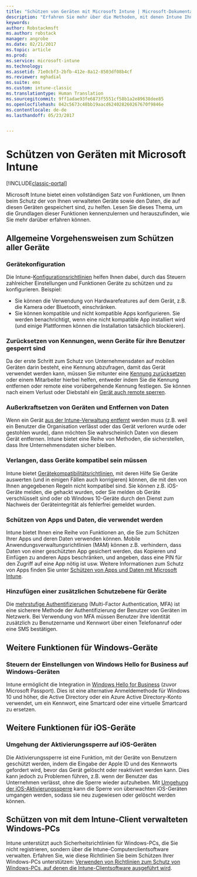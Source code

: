 ```yaml
---
title: "Schützen von Geräten mit Microsoft Intune | Microsoft-Dokumentation"
description: "Erfahren Sie mehr über die Methoden, mit denen Intune Ihnen helfen kann, Ihre Geräte vor nicht autorisiertem Zugriff und anderen Bedrohungen zu schützen."
keywords: 
author: Robstackmsft
ms.author: robstack
manager: angrobe
ms.date: 02/21/2017
ms.topic: article
ms.prod: 
ms.service: microsoft-intune
ms.technology: 
ms.assetid: 71e0cbf3-2bfb-412e-8a12-8503df08b4cf
ms.reviewer: mghadial
ms.suite: ems
ms.custom: intune-classic
ms.translationtype: Human Translation
ms.sourcegitcommit: 9ff1adae93fe6873f5551cf58b1a2e89638dee85
ms.openlocfilehash: 042c5673c48bb19aacd624028260267670f9846e
ms.contentlocale: de-de
ms.lasthandoff: 05/23/2017


---
```


# <a name="protect-devices-with-microsoft-intune"></a>Schützen von Geräten mit Microsoft Intune

[!INCLUDE[classic-portal](../includes/classic-portal.md)]

Microsoft Intune bietet einen vollständigen Satz von Funktionen, um Ihnen beim Schutz der von Ihnen verwalteten Geräte sowie den Daten, die auf diesen Geräten gespeichert sind, zu helfen. Lesen Sie dieses Thema, um die Grundlagen dieser Funktionen kennenzulernen und herauszufinden, wie Sie mehr darüber erfahren können.

## <a name="general-ways-to-protect-all-devices"></a>Allgemeine Vorgehensweisen zum Schützen aller Geräte

### <a name="device-configuration"></a>Gerätekonfiguration
Die Intune-[Konfigurationsrichtlinien](manage-settings-and-features-on-your-devices-with-microsoft-intune-policies.md) helfen Ihnen dabei, durch das Steuern zahlreicher Einstellungen und Funktionen Geräte zu schützen und zu konfigurieren. Beispiel:
- Sie können die Verwendung von Hardwarefeatures auf dem Gerät, z.B. die Kamera oder Bluetooth, einschränken.
- Sie können kompatible und nicht kompatible Apps konfigurieren. Sie werden benachrichtigt, wenn eine nicht kompatible App installiert wird (und einige Plattformen können die Installation tatsächlich blockieren).

### <a name="reset-passcodes-when-users-are-locked-out-of-their-devices"></a>Zurücksetzen von Kennungen, wenn Geräte für ihre Benutzer gesperrt sind
Da der erste Schritt zum Schutz von Unternehmensdaten auf mobilen Geräten darin besteht, eine Kennung abzufragen, damit das Gerät verwendet werden kann, müssen Sie mitunter eine [Kennung zurücksetzen](use-remote-lock-and-passcode-reset-in-microsoft-intune.md) oder einem Mitarbeiter hierbei helfen, entweder indem Sie die Kennung entfernen oder remote eine vorübergehende Kennung festlegen. Sie können nach einem Verlust oder Diebstahl ein [Gerät auch remote sperren](use-remote-lock-and-passcode-reset-in-microsoft-intune.md).

### <a name="retire-devices-and-remove-data"></a>Außerkraftsetzen von Geräten und Entfernen von Daten
Wenn ein Gerät [aus der Intune-Verwaltung entfernt](retire-devices-from-microsoft-intune-management.md) werden muss (z.B. weil ein Benutzer die Organisation verlässt oder das Gerät verloren wurde oder gestohlen wurde), dann möchten Sie wahrscheinlich Daten von diesem Gerät entfernen. Intune bietet eine Reihe von Methoden, die sicherstellen, dass Ihre Unternehmensdaten sicher bleiben.

### <a name="require-devices-to-be-compliant"></a>Verlangen, dass Geräte kompatibel sein müssen
Intune bietet [Gerätekompatibilitätsrichtlinien](introduction-to-device-compliance-policies-in-microsoft-intune.md), mit deren Hilfe Sie Geräte auswerten (und in einigen Fällen auch korrigieren) können, die mit den von Ihnen angegebenen Regeln nicht kompatibel sind. Sie können z.B. iOS-Geräte melden, die gehackt wurden, oder Sie melden ob Geräte verschlüsselt sind oder ob Windows 10-Geräte durch den Dienst zum Nachweis der Geräteintegrität als fehlerfrei gemeldet wurden.

### <a name="protect-apps-and-the-data-they-use"></a>Schützen von Apps und Daten, die verwendet werden
Intune bietet Ihnen eine Reihe von Funktionen an, die Sie zum Schützen Ihrer Apps und deren Daten verwenden können. Mobile Anwendungsverwaltungsrichtlinien (MAM) können z.B. verhindern, dass Daten von einer geschützten App gesichert werden, das Kopieren und Einfügen zu anderen Apps beschränken, und angeben, dass eine PIN für den Zugriff auf eine App nötig ist usw. Weitere Informationen zum Schutz von Apps finden Sie unter [Schützen von Apps und Daten mit Microsoft Intune](protect-apps-and-data-with-microsoft-intune.md).

### <a name="add-an-additional-layer-of-protection-to-devices"></a>Hinzufügen einer zusätzlichen Schutzebene für Geräte
Die [mehrstufige Authentifizierung](multi-factor-authentication-azure-active-directory.md) (Multi-Factor Authentication, MFA) ist eine sicherere Methode der Authentifizierung der Benutzer von Geräten im Netzwerk.  Bei Verwendung von MFA müssen Benutzer ihre Identität zusätzlich zu Benutzername und Kennwort über einen Telefonanruf oder eine SMS bestätigen.

## <a name="further-capabilities-for-windows-devices"></a>Weitere Funktionen für Windows-Geräte

### <a name="control-windows-hello-for-business-settings-on-windows-devices"></a>Steuern der Einstellungen von Windows Hello for Business auf Windows-Geräten
Intune ermöglicht die Integration in [Windows Hello for Business](control-microsoft-passport-settings-on-devices-with-microsoft-intune.md) (zuvor Microsoft Passport). Dies ist eine alternative Anmeldemethode für Windows 10 und höher, die Active Directory oder ein Azure Active Directory-Konto verwendet, um ein Kennwort, eine Smartcard oder eine virtuelle Smartcard zu ersetzen.

## <a name="further-capabilities-for-ios-devices"></a>Weitere Funktionen für iOS-Geräte

### <a name="bypass-activation-lock-on-ios-devices"></a>Umgehung der Aktivierungssperre auf iOS-Geräten
Die Aktivierungssperre ist eine Funktion, mit der Geräte von Benutzern geschützt werden, indem die Eingabe der Apple ID und des Kennworts gefordert wird, bevor das Gerät gelöscht oder reaktiviert werden kann. Dies kann jedoch zu Problemen führen, z.B. wenn der Benutzer das Unternehmen verlässt, ohne die Sperre wieder aufzuheben. Mit [Umgehung der iOS-Aktivierungssperre](help-protect-ios-devices-with-activation-lock-bypass-for-microsoft-intune.md) kann die Sperre von überwachten iOS-Geräten umgangen werden, sodass sie neu zugewiesen oder gelöscht werden können.



## <a name="protect-windows-pcs-managed-with-the-intune-client"></a>Schützen von mit dem Intune-Client verwalteten Windows-PCs
Intune unterstützt auch Sicherheitsrichtlinien für Windows-PCs, die Sie nicht registrieren, sondern über die Intune-Computerclientsoftware verwalten. Erfahren Sie, wie diese Richtlinien Sie beim Schützen Ihrer Windows-PCs unterstützen: [Verwenden von Richtlinien zum Schutz von Windows-PCs, auf denen die Intune-Clientsoftware ausgeführt wird](policies-to-protect-windows-pcs-in-microsoft-intune.md).


